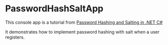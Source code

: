 # PasswordHashSaltApp

This console app is a tutorial from [Password Hashing and Salting in .NET C#](https://www.youtube.com/watch?v=ZbUCgU3G1z4)

It demonstrates how to implement password hashing with salt when a user registers.
